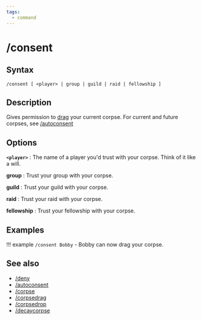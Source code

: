 ```yaml
---
tags:
  - command
---
```


# /consent

## Syntax

<!--cmd-syntax-start-->
```eqcommand
/consent [ <player> | group | guild | raid | fellowship ]
```
<!--cmd-syntax-end-->

## Description

<!--cmd-desc-start-->
Gives permission to [drag](cmd-corpse.md) your current corpse. For current and future corpses, see [/autoconsent](cmd-autoconsent.md)
<!--cmd-desc-end-->

## Options

**`<player>`**
:   The name of a player you'd trust with your corpse. Think of it like a will.

**group**
:   Trust your group with your corpse.

**guild**
:   Trust your guild with your corpse.

**raid**
:   Trust your raid with your corpse.

**fellowship**
:   Trust your fellowship with your corpse.

## Examples

!!! example
    `/consent Bobby` - Bobby can now drag your corpse.

## See also

- [/deny](cmd-deny.md)
- [/autoconsent](cmd-autoconsent.md)
- [/corpse](cmd-corpse.md)
- [/corpsedrag](cmd-corpsedrag.md)
- [/corpsedrop](cmd-corpsedrop.md)
- [/decaycorpse](cmd-decaycorpse.md)